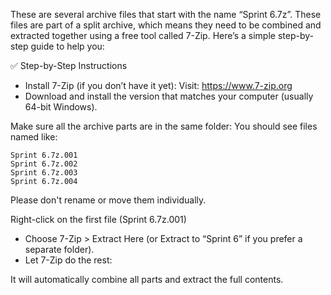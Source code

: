 These are several archive files that start with the name “Sprint 6.7z”. These files are part of a split archive, which means they need to be combined and extracted together using a free tool called 7-Zip.
Here’s a simple step-by-step guide to help you:

✅ Step-by-Step Instructions

 - Install 7-Zip (if you don’t have it yet):
   Visit: https://www.7-zip.org
 - Download and install the version that matches your computer (usually 64-bit Windows).

Make sure all the archive parts are in the same folder:
  You should see files named like:

    Sprint 6.7z.001
    Sprint 6.7z.002
    Sprint 6.7z.003
    Sprint 6.7z.004

Please don't rename or move them individually.

Right-click on the first file (Sprint 6.7z.001)
 - Choose 7-Zip > Extract Here (or Extract to “Sprint 6” if you prefer a separate folder).
 - Let 7-Zip do the rest:

It will automatically combine all parts and extract the full contents.

